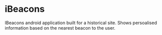 # iBeacons
IBeacons android application built for a historical site. Shows persoalised information based on the nearest beacon to the user.

